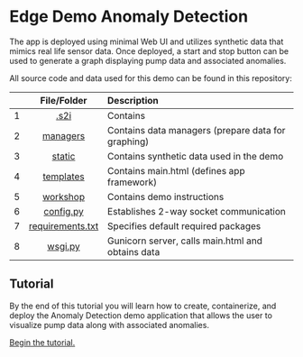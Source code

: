 # Edge Demo Anomaly Detection

The app is deployed using minimal Web UI and utilizes synthetic data that mimics real life sensor data. Once deployed, a start and stop button can be used to generate a graph displaying pump data and associated anomalies. 

All source code and data used for this demo can be found in this repository: 

|  | **File/Folder**                                  |                           Description                                                         |
|-:|:----------------------------------------------------:|:------------------------------------------------------------------------------------------|
| 1| [.s2i](./.s2i)                 |      Contains |
| 2| [managers](./managers)      |     Contains data managers (prepare data for graphing)   |
| 3| [static](./static)                 |      Contains synthetic data used in the demo |
| 4| [templates](./templates)                 |      Contains main.html (defines app framework) |
| 5| [workshop](./workshop)                 |   Contains demo instructions    |
| 6| [config.py](./config.py)    | Establishes 2-way socket communication |
| 7| [requirements.txt](./requirements.txt) | Specifies default required packages |
| 8| [wsgi.py](./wsgi.py)      |     Gunicorn server, calls main.html and obtains data     |


## Tutorial

By the end of this tutorial you will learn how to create, containerize, and deploy the Anomaly Detection demo application that allows the user to visualize pump data along with associated anomalies. 

[Begin the tutorial.](./workshop/deployment.md)

